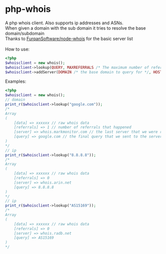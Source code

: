 # php-whois
A php whois client. Also supports ip addresses and ASNs.<br>
When given a domain with the sub domain it tries to resolve the base domain/subdomain<br>
Thanks to [FurqanSoftware/node-whois](https://github.com/FurqanSoftware/node-whois) for the basic server list<br>
<br>
How to use:
```php
<?php
$whoisclient = new whois();
$whoisclient->lookup(QUERY, MAXREFERRALS /* The maximum number of referrals to follow */, TIMEOUT /* server timeout */, _SERVEROVERRIDE /* a manual server override */); // The last option is reserved for internal stuff
$whoisclient->addServer(DOMAIN /* the base domain to query for */, HOST /* the address of the server */, QUERY /* Optional: what to send to the server. you can supply the query by using "{query}" */);
```
Examples:
```php
<?php
$whoisclient = new whois();
// domain
print_r($whoisclient->lookup("google.com"));
/*
Array
(
    [data] => xxxxxx // raw whois data 
    [referrals] => 1 // number of referrals that happened
    [server] => whois.markmonitor.com // the last server that we were referred to
    [query] => google.com // the final query that we sent to the server
)
*/
// ip
print_r($whoisclient->lookup("8.8.8.8"));
/*
Array
(
    [data] => xxxxxx // raw whois data 
    [referrals] => 0
    [server] => whois.arin.net
    [query] => 8.8.8.8
)
*/
// ip
print_r($whoisclient->lookup("AS15169"));
/*
Array
(
    [data] => xxxxxx // raw whois data 
    [referrals] => 0
    [server] => whois.radb.net
    [query] => AS15169
)
*/
```
